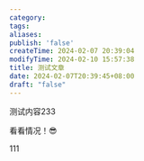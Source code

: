 ```yaml
---
category: 
tags: 
aliases: 
publish: 'false'
createTime: 2024-02-07 20:39:04
modifyTime: 2024-02-10 15:57:38
title: 测试文章
date: 2024-02-07T20:39:45+08:00
draft: "false"
---
```

测试内容233

看看情况！😎

111